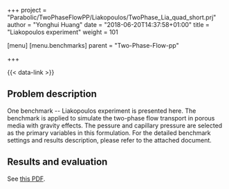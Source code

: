 +++
project = "Parabolic/TwoPhaseFlowPP/Liakopoulos/TwoPhase_Lia_quad_short.prj"
author = "Yonghui Huang"
date = "2018-06-20T14:37:58+01:00"
title = "Liakopoulos experiment"
weight = 101

[menu]
  [menu.benchmarks]
    parent = "Two-Phase-Flow-pp"

+++

{{< data-link >}}

## Problem description

One benchmark -- Liakopoulos experiment is presented here. The benchmark is applied to simulate the two-phase flow transport in porous media with gravity effects. The pessure and capillary pressure are selected as the primary variables in this formulation. For the detailed benchmark settings and results description, please refer to the attached document.

## Results and evaluation

See [this PDF](main.pdf).
